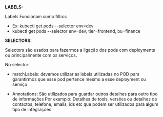 **LABELS:**

Labels Funcionam como filtros
- Ex: kubectl get pods --selector env=dev
- kubectl get pods --selector env=dev, tier=frontend, bu=finance


**SELECTORS:**

Selectors são usados para fazermos a ligação dos pods com deployments ou principalmente com os serviços.

No selector:

- matchLabels: devemos utilizar as labels utilizadas no POD para garantirmos que esse pod pertence mesmo a esse deployment ou serviço

- Annotations: São utilizados para guardar outros detalhes para outro tipo de informações
	    Por examplo: Detalhes de tools, versões ou detalhes de contactos, telefone, emails, ids etc que podem ser utilizados para algum tipo de integrações
		
